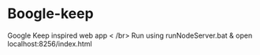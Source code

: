 # Boogle-keep
Google Keep inspired web app < /br>
Run using runNodeServer.bat & open localhost:8256/index.html
